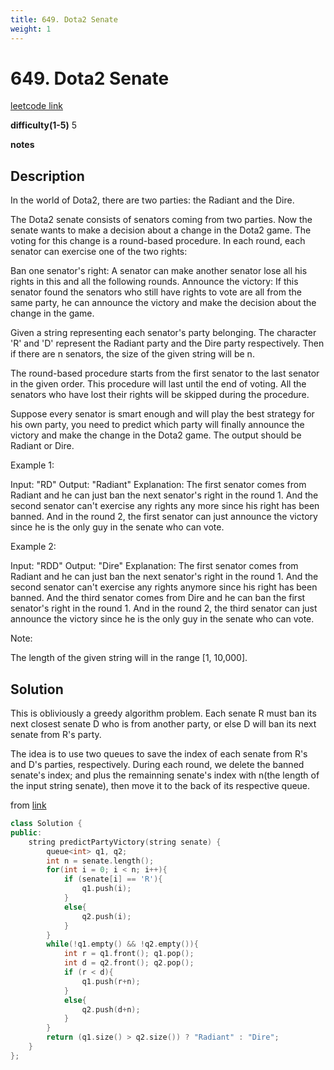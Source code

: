 ```yaml
---
title: 649. Dota2 Senate
weight: 1
---
```

# 649. Dota2 Senate
[leetcode link](https://leetcode.com/problems/dota2-senate/)

**difficulty(1-5)** 
5

**notes**   


## Description
In the world of Dota2, there are two parties: the Radiant and the Dire.

The Dota2 senate consists of senators coming from two parties. Now the senate wants to make a decision about a change in the Dota2 game. The voting for this change is a round-based procedure. In each round, each senator can exercise one of the two rights:

Ban one senator's right:
A senator can make another senator lose all his rights in this and all the following rounds.
Announce the victory:
If this senator found the senators who still have rights to vote are all from the same party, he can announce the victory and make the decision about the change in the game.
 

Given a string representing each senator's party belonging. The character 'R' and 'D' represent the Radiant party and the Dire party respectively. Then if there are n senators, the size of the given string will be n.

The round-based procedure starts from the first senator to the last senator in the given order. This procedure will last until the end of voting. All the senators who have lost their rights will be skipped during the procedure.

Suppose every senator is smart enough and will play the best strategy for his own party, you need to predict which party will finally announce the victory and make the change in the Dota2 game. The output should be Radiant or Dire.

Example 1:

Input: "RD"
Output: "Radiant"
Explanation: The first senator comes from Radiant and he can just ban the next senator's right in the round 1. 
And the second senator can't exercise any rights any more since his right has been banned. 
And in the round 2, the first senator can just announce the victory since he is the only guy in the senate who can vote.
 

Example 2:

Input: "RDD"
Output: "Dire"
Explanation: 
The first senator comes from Radiant and he can just ban the next senator's right in the round 1. 
And the second senator can't exercise any rights anymore since his right has been banned. 
And the third senator comes from Dire and he can ban the first senator's right in the round 1. 
And in the round 2, the third senator can just announce the victory since he is the only guy in the senate who can vote.
 

Note:

The length of the given string will in the range [1, 10,000].

## Solution

This is obliviously a greedy algorithm problem. Each senate R must ban its next closest senate D who is from another party, or else D will ban its next senate from R's party.

The idea is to use two queues to save the index of each senate from R's and D's parties, respectively. During each round, we delete the banned senate's index; and plus the remainning senate's index with n(the length of the input string senate), then move it to the back of its respective queue.

from [link](https://leetcode.com/problems/dota2-senate/discuss/105858/JavaC%2B%2B-Very-simple-greedy-solution-with-explanation)

```c++
class Solution {
public:
    string predictPartyVictory(string senate) {
        queue<int> q1, q2;
        int n = senate.length();
        for(int i = 0; i < n; i++){
            if (senate[i] == 'R'){
                q1.push(i);
            }
            else{
                q2.push(i);
            }
        }
        while(!q1.empty() && !q2.empty()){
            int r = q1.front(); q1.pop();
            int d = q2.front(); q2.pop();
            if (r < d){
                q1.push(r+n);
            }
            else{
                q2.push(d+n);
            }
        }
        return (q1.size() > q2.size()) ? "Radiant" : "Dire";
    }
};
```


